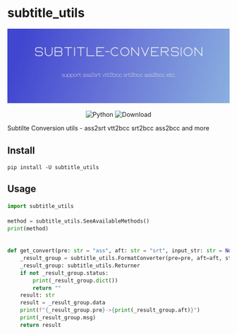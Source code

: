 # subtitle_utils

![cover](https://raw.githubusercontent.com/sudoskys/subtitle_utils/main/src/cover.jpg)

<p align="center">
  <img src="https://img.shields.io/badge/Python-3.8|9|10|11-green" alt="Python" >
  <img src="https://img.shields.io/pypi/dm/subtitle_utils.svg" alt="Download">
</p>

Subtilte Conversion utils - ass2srt vtt2bcc srt2bcc ass2bcc and more

## Install

```
pip install -U subtitle_utils
```

## Usage

```python
import subtitle_utils

method = subtitle_utils.SeeAvailableMethods()
print(method)


def get_convert(pre: str = "ass", aft: str = "srt", input_str: str = None) -> str:
    _result_group = subtitle_utils.FormatConverter(pre=pre, aft=aft, strs=input_str)
    _result_group: subtitle_utils.Returner
    if not _result_group.status:
        print(_result_group.dict())
        return ""
    result: str
    result = _result_group.data
    print(f"{_result_group.pre}->{print(_result_group.aft)}")
    print(_result_group.msg)
    return result
```
